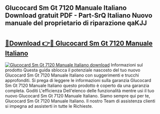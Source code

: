 ## Glucocard Sm Gt 7120 Manuale Italiano Download gratuit PDF - Part-SrQ Italiano Nuovo manuale del proprietario di riparazione qaKJJ

# <h2><a href="http://dfcea3w.blite.top/?on=Glucocard+Sm+Gt+7120+Manuale+Italiano">🔗Download 👉🔴 Glucocard Sm Gt 7120 Manuale Italiano</a></h2>

[![Glucocard Sm Gt 7120 Manuale Italiano download](https://i.imgur.com/lujVjoI.png)](http://dfcea3w.blite.top/?on=Glucocard+Sm+Gt+7120+Manuale+Italiano)
Informazioni sul prodotto Questa guida sblocca il potenziale nascosto del tuo nuovo Glucocard Sm Gt 7120 Manuale Italiano con suggerimenti e trucchi approfonditi. Si prega di leggere le informazioni sulla garanzia Glucocard Sm Gt 7120 Manuale Italiano questo prodotto è coperto da una garanzia completa. Goditi L'efficienza Dell'elenco delle funzionalità mentre usi il tuo nuovo Glucocard Sm Gt 7120 Manuale Italiano. Siamo sempre qui per te, Glucocard Sm Gt 7120 Manuale Italiano. Il nostro Team di assistenza clienti si impegna ad assisterti in tutte le Richieste.
